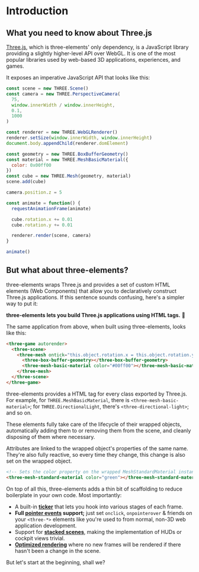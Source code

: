# Introduction

## What you need to know about Three.js

[Three.js](https://threejs.org/), which is three-elements' only dependency, is a JavaScript library providing a slightly higher-level API over WebGL. It is one of the most popular libraries used by web-based 3D applications, experiences, and games.

It exposes an imperative JavaScript API that looks like this:

```js
const scene = new THREE.Scene()
const camera = new THREE.PerspectiveCamera(
  75,
  window.innerWidth / window.innerHeight,
  0.1,
  1000
)

const renderer = new THREE.WebGLRenderer()
renderer.setSize(window.innerWidth, window.innerHeight)
document.body.appendChild(renderer.domElement)

const geometry = new THREE.BoxBufferGeometry()
const material = new THREE.MeshBasicMaterial({
  color: 0x00ff00
})
const cube = new THREE.Mesh(geometry, material)
scene.add(cube)

camera.position.z = 5

const animate = function() {
  requestAnimationFrame(animate)

  cube.rotation.x += 0.01
  cube.rotation.y += 0.01

  renderer.render(scene, camera)
}

animate()
```

## But what about three-elements?

three-elements wraps Three.js and provides a set of custom HTML elements (Web Components) that allow you to declaratively construct Three.js applications. If this sentence sounds confusing, here's a simpler way to put it:

**three-elements lets you build Three.js applications using HTML tags.** 🤯

The same application from above, when built using three-elements, looks like this:

```html
<three-game autorender>
  <three-scene>
    <three-mesh ontick="this.object.rotation.x = this.object.rotation.y += 0.1">
      <three-box-buffer-geometry></three-box-buffer-geometry>
      <three-mesh-basic-material color="#00ff00"></three-mesh-basic-material>
    </three-mesh>
  </three-scene>
</three-game>
```

three-elements provides a HTML tag for every class exported by Three.js. For example, for `THREE.MeshBasicMaterial`, there is `<three-mesh-basic-material>`; for `THREE.DirectionalLight`, there's `<three-directional-light>`; and so on.

These elements fully take care of the lifecycle of their wrapped objects, automatically adding them to or removing them from the scene, and cleanly disposing of them where necessary.

Attributes are linked to the wrapped object's properties of the same name. They're also fully reactive, so every time they change, this change is also set on the wrapped object.

```html
<!-- Sets the color property on the wrapped MeshStandardMaterial instance. -->
<three-mesh-standard-material color="green"></three-mesh-standard-material>
```

On top of all this, three-elements adds a thin bit of scaffolding to reduce boilerplate in your own code. Most importantly:

- A built-in [**ticker**](./ticker-events) that lets you hook into various stages of each frame.
- **Full [**pointer events**](./input-events) support;** just set `onclick`, `onpointerover` & friends on your `<three-*>` elements like you're used to from normal, non-3D web application development.
- Support for [**stacked scenes**](/advanced/stacked-scenes/), making the implementation of HUDs or cockpit views trivial.
- [**Optimized rendering**](/advanced/optimized-rendering/) where no new frames will be rendered if there hasn't been a change in the scene.

But let's start at the beginning, shall we?
